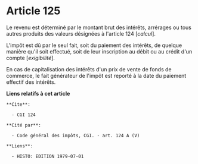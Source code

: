 # Article 125

Le revenu est déterminé par le montant brut des intérêts, arrérages ou tous autres produits des valeurs désignées à l'article
124 [*calcul*].

L'impôt est dû par le seul fait, soit du paiement des intérêts, de quelque manière qu'il soit effectué, soit de leur
inscription au débit ou au crédit d'un compte [*exigibilité*].

En cas de capitalisation des intérêts d'un prix de vente de fonds de commerce, le fait générateur de l'impôt est reporté à la
date du paiement effectif des intérêts.

**Liens relatifs à cet article**

	**Cite**:

	  - CGI 124

	**Cité par**:

	  - Code général des impôts, CGI. - art. 124 A (V)

	**Liens**:

	  - HISTO: EDITION 1979-07-01
